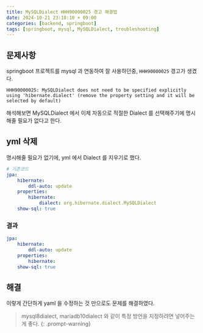 ```yaml
---
title: MySQLDialect HHH90000025 경고 해결법
date: 2024-10-21 23:18:10 + 09:00
categories: [backend, springboot]
tags: [springboot, mysql, MySQLDialect, troubleshooting]
---
```


## 문제사항
springboot 프로젝트를 mysql 과 연동하여 잘 사용하던중, `HHH90000025` 경고가 생겼다.

```shell
HHH90000025: MySQLDialect does not need to be specified explicitly using 'hibernate.dialect' (remove the property setting and it will be selected by default)
```

해석해보면 MySQLDialect 에서 이제 자동으로 적절한 Dialect 를 선택해주기에 명시해줄 필요가 없다고 한다.

## yml 삭제
명시해줄 필요가 없기에, yml 에서 Dialect 를 지우기로 했다.

```yaml
# 기존코드
jpa:
    hibernate:
        ddl-auto: update
    properties:
        hibernate:
            dialect: org.hibernate.dialect.MySQLDialect
    show-sql: true
```

### 결과
```yaml
jpa:
    hibernate:
        ddl-auto: update
    properties:
        hibernate:
    show-sql: true
```

## 해결

이렇게 간단하게 yaml 을 수정하는 것 만으로도 문제를 해결하였다.

> mysql8dialect, mariadb10dialect 와 같이 특정 방언을 지정하려면 넣어주는게 좋다.
{: .prompt-warning}

